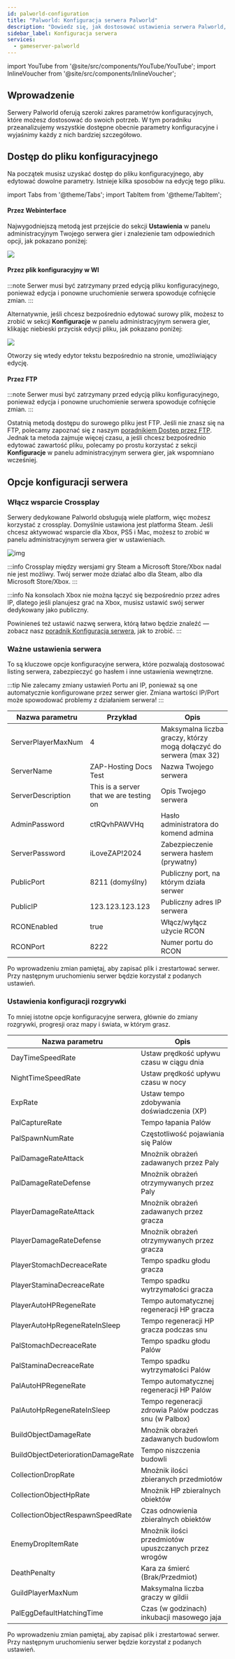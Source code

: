 ```yaml
---
id: palworld-configuration
title: "Palworld: Konfiguracja serwera Palworld"
description: "Dowiedz się, jak dostosować ustawienia serwera Palworld, aby uzyskać spersonalizowane doświadczenie w grze i zoptymalizować rozgrywkę → Sprawdź teraz"
sidebar_label: Konfiguracja serwera
services:
  - gameserver-palworld
---
```


import YouTube from '@site/src/components/YouTube/YouTube';
import InlineVoucher from '@site/src/components/InlineVoucher';

## Wprowadzenie
Serwery Palworld oferują szeroki zakres parametrów konfiguracyjnych, które możesz dostosować do swoich potrzeb. W tym poradniku przeanalizujemy wszystkie dostępne obecnie parametry konfiguracyjne i wyjaśnimy każdy z nich bardziej szczegółowo.
<YouTube videoId="Trs9Ysxa1gc" imageSrc="https://screensaver01.zap-hosting.com/index.php/s/LsRSG5MHK9PyQZF/preview" title="Konfiguracja serwera Palworld w zaledwie MINUTĘ!" description="Wolisz zobaczyć wszystko w akcji, żeby lepiej zrozumieć? Mamy to! Zanurz się w naszym wideo, które wszystko Ci wyjaśni. Niezależnie czy się spieszysz, czy po prostu lubisz chłonąć informacje w najbardziej angażujący sposób!"/>

<InlineVoucher />

## Dostęp do pliku konfiguracyjnego

Na początek musisz uzyskać dostęp do pliku konfiguracyjnego, aby edytować dowolne parametry. Istnieje kilka sposobów na edycję tego pliku.

import Tabs from '@theme/Tabs';
import TabItem from '@theme/TabItem';

<Tabs>
<TabItem value="settings" label="Przez Webinterface" default>

#### Przez Webinterface

Najwygodniejszą metodą jest przejście do sekcji **Ustawienia** w panelu administracyjnym Twojego serwera gier i znalezienie tam odpowiednich opcji, jak pokazano poniżej:

![](https://screensaver01.zap-hosting.com/index.php/s/QDPzFgWRrfB49HB/preview)
</TabItem>

<TabItem value="configs" label="Przez plik konfiguracyjny w WI">

#### Przez plik konfiguracyjny w WI

:::note
Serwer musi być zatrzymany przed edycją pliku konfiguracyjnego, ponieważ edycja i ponowne uruchomienie serwera spowoduje cofnięcie zmian.
:::

Alternatywnie, jeśli chcesz bezpośrednio edytować surowy plik, możesz to zrobić w sekcji **Konfiguracje** w panelu administracyjnym serwera gier, klikając niebieski przycisk edycji pliku, jak pokazano poniżej:

![](https://github.com/zaphosting/docs/assets/42719082/53c8acad-7347-4c3e-85bf-5ae0ad423fc6)

Otworzy się wtedy edytor tekstu bezpośrednio na stronie, umożliwiający edycję.

</TabItem>

<TabItem value="ftp" label="Przez FTP">


#### Przez FTP

:::note
Serwer musi być zatrzymany przed edycją pliku konfiguracyjnego, ponieważ edycja i ponowne uruchomienie serwera spowoduje cofnięcie zmian.
:::

Ostatnią metodą dostępu do surowego pliku jest FTP. Jeśli nie znasz się na FTP, polecamy zapoznać się z naszym [poradnikiem Dostęp przez FTP](gameserver-ftpaccess.md). Jednak ta metoda zajmuje więcej czasu, a jeśli chcesz bezpośrednio edytować zawartość pliku, polecamy po prostu korzystać z sekcji **Konfiguracje** w panelu administracyjnym serwera gier, jak wspomniano wcześniej.

</TabItem>
</Tabs>

## Opcje konfiguracji serwera

### Włącz wsparcie Crossplay

Serwery dedykowane Palworld obsługują wiele platform, więc możesz korzystać z crossplay. Domyślnie ustawiona jest platforma Steam. Jeśli chcesz aktywować wsparcie dla Xbox, PS5 i Mac, możesz to zrobić w panelu administracyjnym serwera gier w ustawieniach.

![img](https://screensaver01.zap-hosting.com/index.php/s/nD5kBoNH2JBfoxF/preview)

:::info
Crossplay między wersjami gry Steam a Microsoft Store/Xbox nadal nie jest możliwy. Twój serwer może działać albo dla Steam, albo dla Microsoft Store/Xbox.
:::

:::info
Na konsolach Xbox nie można łączyć się bezpośrednio przez adres IP, dlatego jeśli planujesz grać na Xbox, musisz ustawić swój serwer dedykowany jako publiczny.

Powinieneś też ustawić nazwę serwera, którą łatwo będzie znaleźć — zobacz nasz [poradnik Konfiguracja serwera](palworld-configuration.md), jak to zrobić.
:::

### Ważne ustawienia serwera

To są kluczowe opcje konfiguracyjne serwera, które pozwalają dostosować listing serwera, zabezpieczyć go hasłem i inne ustawienia wewnętrzne.

:::tip
Nie zalecamy zmiany ustawień Portu ani IP, ponieważ są one automatycznie konfigurowane przez serwer gier. Zmiana wartości IP/Port może spowodować problemy z działaniem serwera!
:::

| Nazwa parametru               | Przykład                               | Opis                                                        |
| ------------------------------ | ------------------------------------- | ----------------------------------------------------------- | 
| ServerPlayerMaxNum             | 4                                     | Maksymalna liczba graczy, którzy mogą dołączyć do serwera (max 32) |
| ServerName                    | ZAP-Hosting Docs Test                 | Nazwa Twojego serwera                                       |
| ServerDescription             | This is a server that we are testing on | Opis Twojego serwera                                        |
| AdminPassword                 | ctRQvhPAWVHq                         | Hasło administratora do komend admina                       |
| ServerPassword                | iLoveZAP!2024                       | Zabezpieczenie serwera hasłem (prywatny)                   |
| PublicPort                   | 8211 (domyślny)                     | Publiczny port, na którym działa serwer                     |
| PublicIP                     | 123.123.123.123                    | Publiczny adres IP serwera                                  |
| RCONEnabled                  | true                                | Włącz/wyłącz użycie RCON                                    |
| RCONPort                    | 8222                                | Numer portu do RCON                                         |

Po wprowadzeniu zmian pamiętaj, aby zapisać plik i zrestartować serwer. Przy następnym uruchomieniu serwer będzie korzystał z podanych ustawień.

### Ustawienia konfiguracji rozgrywki

To mniej istotne opcje konfiguracyjne serwera, głównie do zmiany rozgrywki, progresji oraz mapy i świata, w którym grasz.

| Nazwa parametru                 | Opis                                               | 
| -------------------------------- | -------------------------------------------------- | 
| DayTimeSpeedRate                | Ustaw prędkość upływu czasu w ciągu dnia           |
| NightTimeSpeedRate              | Ustaw prędkość upływu czasu w nocy                  |
| ExpRate                       | Ustaw tempo zdobywania doświadczenia (XP)           |
| PalCaptureRate                | Tempo łapania Palów                                  |
| PalSpawnNumRate               | Częstotliwość pojawiania się Palów                   |
| PalDamageRateAttack           | Mnożnik obrażeń zadawanych przez Paly                |
| PalDamageRateDefense          | Mnożnik obrażeń otrzymywanych przez Paly             |
| PlayerDamageRateAttack        | Mnożnik obrażeń zadawanych przez gracza              |
| PlayerDamageRateDefense       | Mnożnik obrażeń otrzymywanych przez gracza           |
| PlayerStomachDecreaceRate     | Tempo spadku głodu gracza                             |
| PlayerStaminaDecreaceRate     | Tempo spadku wytrzymałości gracza                     |
| PlayerAutoHPRegeneRate        | Tempo automatycznej regeneracji HP gracza            |
| PlayerAutoHpRegeneRateInSleep | Tempo regeneracji HP gracza podczas snu               |
| PalStomachDecreaceRate        | Tempo spadku głodu Palów                              |
| PalStaminaDecreaceRate        | Tempo spadku wytrzymałości Palów                      |
| PalAutoHPRegeneRate           | Tempo automatycznej regeneracji HP Palów              |
| PalAutoHpRegeneRateInSleep    | Tempo regeneracji zdrowia Palów podczas snu (w Palbox) |
| BuildObjectDamageRate         | Mnożnik obrażeń zadawanych budowlom                   |
| BuildObjectDeteriorationDamageRate | Tempo niszczenia budowli                            |
| CollectionDropRate            | Mnożnik ilości zbieranych przedmiotów                 |
| CollectionObjectHpRate        | Mnożnik HP zbieralnych obiektów                        |
| CollectionObjectRespawnSpeedRate | Czas odnowienia zbieralnych obiektów                |
| EnemyDropItemRate             | Mnożnik ilości przedmiotów upuszczanych przez wrogów |
| DeathPenalty                  | Kara za śmierć (Brak/Przedmiot)                       |
| GuildPlayerMaxNum             | Maksymalna liczba graczy w gildii                      |
| PalEggDefaultHatchingTime    | Czas (w godzinach) inkubacji masowego jaja            |

Po wprowadzeniu zmian pamiętaj, aby zapisać plik i zrestartować serwer. Przy następnym uruchomieniu serwer będzie korzystał z podanych ustawień.

<InlineVoucher />